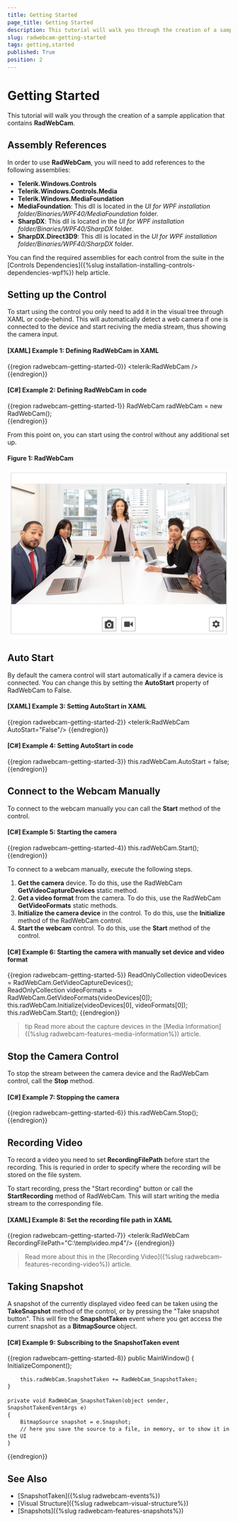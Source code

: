 ```yaml
---
title: Getting Started
page_title: Getting Started
description: This tutorial will walk you through the creation of a sample application that contains RadWebCam.
slug: radwebcam-getting-started
tags: getting,started
published: True
position: 2
---
```


# Getting Started

This tutorial will walk you through the creation of a sample application that contains __RadWebCam__.

## Assembly References

In order to use __RadWebCam__, you will need to add references to the following assemblies:
* __Telerik.Windows.Controls__
* __Telerik.Windows.Controls.Media__
* __Telerik.Windows.MediaFoundation__
* __MediaFoundation__: This dll is located in the *UI for WPF installation folder/Binaries/WPF40/MediaFoundation* folder.
* __SharpDX__: This dll is located in the *UI for WPF installation folder/Binaries/WPF40/SharpDX* folder.
* __SharpDX.Direct3D9__: This dll is located in the *UI for WPF installation folder/Binaries/WPF40/SharpDX* folder.

You can find the required assemblies for each control from the suite in the [Controls Dependencies]({%slug installation-installing-controls-dependencies-wpf%}) help article.

## Setting up the Control

To start using the control you only need to add it in the visual tree through XAML or code-behind. This will automatically detect a web camera if one is connected to the device and start reciving the media stream, thus showing the camera input.

#### __[XAML] Example 1: Defining RadWebCam in XAML__
{{region radwebcam-getting-started-0}}
	<telerik:RadWebCam />
{{endregion}}

#### __[C#] Example 2: Defining RadWebCam in code__
{{region radwebcam-getting-started-1}}
	RadWebCam radWebCam = new RadWebCam();	
{{endregion}}

From this point on, you can start using the control without any additional set up.

#### Figure 1: RadWebCam
![](images/radwebcam-getting-started-0.png)

## Auto Start

By default the camera control will start automatically if a camera device is connected. You can change this by setting the __AutoStart__ property of RadWebCam to False.

#### __[XAML] Example 3: Setting AutoStart in XAML__
{{region radwebcam-getting-started-2}}
	 <telerik:RadWebCam AutoStart="False"/>
{{endregion}}

#### __[C#] Example 4: Setting AutoStart in code__
{{region radwebcam-getting-started-3}}
	this.radWebCam.AutoStart = false;
{{endregion}}

## Connect to the Webcam Manually

To connect to the webcam manually you can call the __Start__ method of the control. 

#### __[C#] Example 5: Starting the camera__
{{region radwebcam-getting-started-4}}
	this.radWebCam.Start();
{{endregion}}

To connect to a webcam manually, execute the following steps.

1. __Get the camera__ device. To do this, use the RadWebCam __GetVideoCaptureDevices__ static method.
2. __Get a video format__ from the camera. To do this, use the RadWebCam __GetVideoFormats__ static methods.
3. __Initialize the camera device__ in the control. To do this, use the __Initialize__ method of the RadWebCam control.
4. __Start the webcam__ control. To do this, use the __Start__ method of the control.

#### __[C#] Example 6: Starting the camera with manually set device and video format__
{{region radwebcam-getting-started-5}}
	ReadOnlyCollection<MediaFoundationDeviceInfo> videoDevices = RadWebCam.GetVideoCaptureDevices();            
	ReadOnlyCollection<MediaFoundationVideoFormatInfo> videoFormats = RadWebCam.GetVideoFormats(videoDevices[0]);
	this.radWebCam.Initialize(videoDevices[0], videoFormats[0]);
	this.radWebCam.Start();
{{endregion}}

>tip Read more about the capture devices in the [Media Information]({%slug radwebcam-features-media-information%}) article.

## Stop the Camera Control

To stop the stream between the camera device and the RadWebCam control, call the __Stop__ method.

#### __[C#] Example 7: Stopping the camera__
{{region radwebcam-getting-started-6}}
	this.radWebCam.Stop();
{{endregion}}

## Recording Video

To record a video you need to set __RecordingFilePath__ before start the recording. This is requried in order to specify where the recording will be stored on the file system.

To start recording, press the "Start recording" button or call the __StartRecording__ method of RadWebCam. This will start writing the media stream to the corresponding file.

#### __[XAML] Example 8: Set the recording file path in XAML__
{{region radwebcam-getting-started-7}}
	<telerik:RadWebCam RecordingFilePath="C:\\temp\\video.mp4"/>
{{endregion}}

> Read more about this in the [Recording Video]({%slug radwebcam-features-recording-video%}) article.

## Taking Snapshot

A snapshot of the currently displayed video feed can be taken using the __TakeSnapshot__ method of the control, or by pressing the "Take snapshot button". This will fire the __SnapshotTaken__ event where you get access the current snapshot as a __BitmapSource__ object.

#### __[C#] Example 9: Subscribing to the SnapshotTaken event__
{{region radwebcam-getting-started-8}}
	public MainWindow()
	{
		InitializeComponent();
		
		this.radWebCam.SnapshotTaken += RadWebCam_SnapshotTaken;
	}

	private void RadWebCam_SnapshotTaken(object sender, SnapshotTakenEventArgs e)
	{
		BitmapSource snapshot = e.Snapshot;
		// here you save the source to a file, in memory, or to show it in the UI
	}
{{endregion}}

## See Also  
* [SnapshotTaken]({%slug radwebcam-events%})
* [Visual Structure]({%slug radwebcam-visual-structure%})
* [Snapshots]({%slug radwebcam-features-snapshots%})